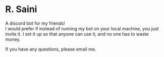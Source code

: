 # R. Saini

A discord bot for my friends! <br>
I would prefer if instead of running my bot on your local machine, you just invite it. I set it up so that anyone can use it, and no one has to waste money. <br>

If you have any questions, please email me.
